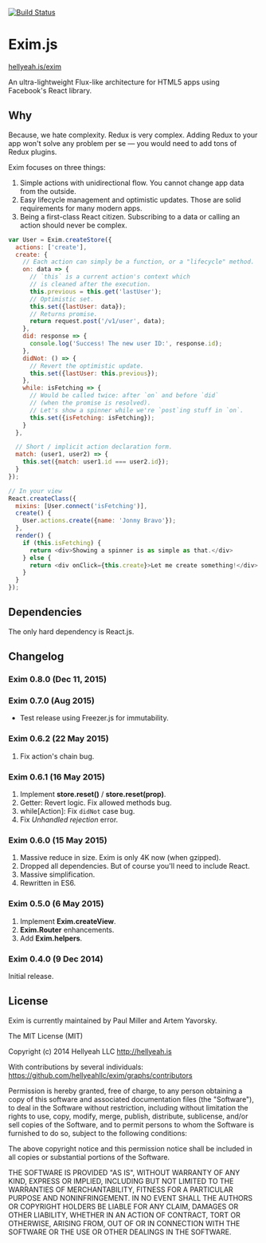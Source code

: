 [![Build Status](https://travis-ci.org/hellyeahllc/exim.svg?branch=new-master)](https://travis-ci.org/hellyeahllc/exim)

# Exim.js

[hellyeah.is/exim](http://hellyeah.is/exim/)

An ultra-lightweight Flux-like architecture for HTML5 apps using Facebook's React library.

## Why

Because, we hate complexity. Redux is very complex. Adding Redux to your app won't solve any problem per se — you would need to add tons of Redux plugins.

Exim focuses on three things:

1. Simple actions with unidirectional flow. You cannot change app data from the outside.
2. Easy lifecycle management and optimistic updates. Those are solid requirements for many modern apps.
3. Being a first-class React citizen. Subscribing to a data or calling an action should never be complex.

```javascript
var User = Exim.createStore({
  actions: ['create'],
  create: {
    // Each action can simply be a function, or a "lifecycle" method.
    on: data => {
      // `this` is a current action's context which
      // is cleaned after the execution.
      this.previous = this.get('lastUser');
      // Optimistic set.
      this.set({lastUser: data});
      // Returns promise.
      return request.post('/v1/user', data);
    },
    did: response => {
      console.log('Success! The new user ID:', response.id);
    },
    didNot: () => {
      // Revert the optimistic update.
      this.set({lastUser: this.previous});
    },
    while: isFetching => {
      // Would be called twice: after `on` and before `did`
      // (when the promise is resolved).
      // Let's show a spinner while we're `post`ing stuff in `on`.
      this.set({isFetching: isFetching});
    }
  },

  // Short / implicit action declaration form.
  match: (user1, user2) => {
    this.set({match: user1.id === user2.id});
  }
});

// In your view
React.createClass({
  mixins: [User.connect('isFetching')],
  create() {
    User.actions.create({name: 'Jonny Bravo'});
  },
  render() {
    if (this.isFetching) {
      return <div>Showing a spinner is as simple as that.</div>
    } else {
      return <div onClick={this.create}>Let me create something!</div>
    }
  }
});

```

## Dependencies

The only hard dependency is React.js.

## Changelog

### Exim 0.8.0 (Dec 11, 2015)

### Exim 0.7.0 (Aug 2015)

* Test release using Freezer.js for immutability.

### Exim 0.6.2 (22 May 2015)

1. Fix action's chain bug.

### Exim 0.6.1 (16 May 2015)

1. Implement **store.reset()** / **store.reset(prop)**.
2. Getter: Revert logic. Fix allowed methods bug.
3. while[Action]: Fix `didNot` case bug.
4. Fix *Unhandled rejection* error.

### Exim 0.6.0 (15 May 2015)

1. Massive reduce in size. Exim is only 4K now (when gzipped).
2. Dropped all dependencies. But of course you'll need to include React.
3. Massive simplification.
4. Rewritten in ES6.

### Exim 0.5.0 (6 May 2015)

1. Implement **Exim.createView**.
2. **Exim.Router** enhancements.
3. Add **Exim.helpers**.

### Exim 0.4.0 (9 Dec 2014)

Initial release.

## License

Exim is currently maintained by Paul Miller and Artem Yavorsky.

The MIT License (MIT)

Copyright (c) 2014 Hellyeah LLC http://hellyeah.is

With contributions by several individuals: https://github.com/hellyeahllc/exim/graphs/contributors

Permission is hereby granted, free of charge, to any person obtaining a copy of
this software and associated documentation files (the "Software"), to deal in
the Software without restriction, including without limitation the rights to
use, copy, modify, merge, publish, distribute, sublicense, and/or sell copies of
the Software, and to permit persons to whom the Software is furnished to do so,
subject to the following conditions:

The above copyright notice and this permission notice shall be included in all
copies or substantial portions of the Software.

THE SOFTWARE IS PROVIDED "AS IS", WITHOUT WARRANTY OF ANY KIND, EXPRESS OR
IMPLIED, INCLUDING BUT NOT LIMITED TO THE WARRANTIES OF MERCHANTABILITY, FITNESS
FOR A PARTICULAR PURPOSE AND NONINFRINGEMENT. IN NO EVENT SHALL THE AUTHORS OR
COPYRIGHT HOLDERS BE LIABLE FOR ANY CLAIM, DAMAGES OR OTHER LIABILITY, WHETHER
IN AN ACTION OF CONTRACT, TORT OR OTHERWISE, ARISING FROM, OUT OF OR IN
CONNECTION WITH THE SOFTWARE OR THE USE OR OTHER DEALINGS IN THE SOFTWARE.
